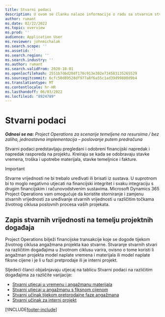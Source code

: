 ```yaml
---
title: Stvarni podaci
description: U ovom se članku nalaze informacije o radu sa stvarnim stvarima u sustavu Microsoft Dynamics 365 Project Operations.
author: rumant
ms.date: 02/22/2022
ms.topic: overview
ms.prod: ''
audience: Application User
ms.reviewer: johnmichalak
ms.search.scope: ''
ms.assetid: ''
ms.search.region: ''
ms.search.industry: ''
ms.author: rumant
ms.search.validFrom: 2020-10-01
ms.openlocfilehash: 2551b7d6d20df170c913e302e734583135265529
ms.sourcegitcommit: 6cfc50d89528df977a8f6a55c1ad39d99800d9b4
ms.translationtype: MT
ms.contentlocale: hr-HR
ms.lasthandoff: 06/03/2022
ms.locfileid: "8924789"
---
```

# <a name="actuals"></a>Stvarni podaci

_**Odnosi se na:** Project Operations za scenarije temeljene na resursima / bez zaliha, jednostavna implementacija – poslovanje putem predračuna_

Stvarni podaci predstavljaju pregledani i odobreni financijski napredak i napredak rasporeda na projektu. Kreiraju se kada se odobravaju stavke vremena, troška i upotrebe materijala, stavke temeljnice i fakture.

> [!IMPORTANT]
> Stvarne vrijednosti ne bi trebalo uređivati ili brisati iz sustava. U suprotnom bi to moglo negativno utjecati na financijski integritet i svaku integraciju s drugim financijskim i računovodstvenim sustavima. Microsoft Dynamics 365 Project Operations vam omogućuje da koristite storniranje i zamjenu stvarnih vrijednosti za uređivanje stvarnih vrijednosti u različitim točkama životnog ciklusa poslovnih procesa vaših projekata.

## <a name="recording-actuals-based-on-project-events"></a>Zapis stvarnih vrijednosti na temelju projektnih događaja

Project Operations bilježi financijske transakcije koje se dogode tijekom životnog ciklusa angažmana projekta kao stvarne. Stvaranje stvarnih stvari na različitim događajima u životnom ciklusu varira, ovisno o tome koristi li angažman projekta model naplate vremena i materijala ili model naplate fiksne cijene i je li u fazi pretprodaje ili je interni projekt.

Sljedeći članci objašnjavaju utjecaj na tablicu Stvarni podaci na različitim događajima za različite varijacije:

- [Stvarni utjecaj u vremenu i angažmanu materijala](ActualsonTM.md)
- [Stvarni utjecaj u angažmanu s fiksnom cijenom](ActualonFP.md)
- [Stvarni učinak tijekom pretprodajne faze angažmana](ActualonPreSales.md)
- [Stvarni učinak za interni projekt](ActualonInternal.md)

[!INCLUDE[footer-include](../includes/footer-banner.md)]
